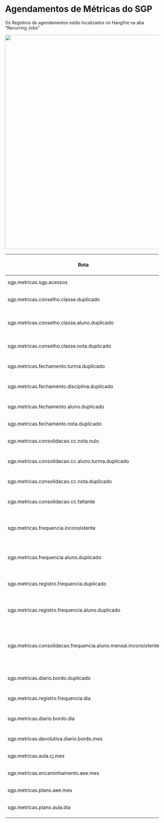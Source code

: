 # Agendamentos de Métricas do SGP

Os Registros de agendamentos estão localizados no Hangfire na aba "Recurring Jobs"

<img src="../img/agendamento_hangfire.png" width="700" class="center">

| Rota | Descrição | Hora (GMT-3) |
| --- | --- | :---: |
| sgp.metricas.sgp.acessos | Quantidade de acessos diários ao SGP | 23:59 |
| sgp.metricas.conselho.classe.duplicado | Registros de conselho de classe para o mesmo fechamento | 01:00 |
| sgp.metricas.conselho.classe.aluno.duplicado | Registros de conselho de classe aluno para o mesmo conselho de classe | 01:15 |
| sgp.metricas.conselho.classe.nota.duplicado | Registros de notas de conselho de classe para o mesmo aluno | 01:30 |
| sgp.metricas.fechamento.turma.duplicado | Registros de fechamento para a mesma turma e periodo escolar | 01:00 |
| sgp.metricas.fechamento.disciplina.duplicado | Registros de fechamento disciplina para o mesmo fechamento | 01:15 |
| sgp.metricas.fechamento.aluno.duplicado | Registros de fechamento aluno para o mesmo componente | 01:30 |
| sgp.metricas.fechamento.nota.duplicado | Registros de fechamento nota para o mesmo aluno | 01:45 |
| sgp.metricas.consolidacao.cc.nota.nulo | Registros de consolidação de CC com nota e conceito nulos | 02:00 |
| sgp.metricas.consolidacao.cc.aluno.turma.duplicado | Registros de consolidação de aluno/turma duplicados | 02:00 |
| sgp.metricas.consolidacao.cc.nota.duplicado | Registros de consolidação de CC nota duplicados | 02:15 |
| sgp.metricas.consolidacao.cc.faltante | Fechamento ou Conselho de Classe que não gerou consolidação | 02:00 |
| sgp.metricas.frequencia.inconsistente | Registro frequencia_aluno com relação ao numero de aulas e presenças dos alunos | 02:00 |
| sgp.metricas.frequencia.aluno.duplicado | Registro frequencia_aluno duplicados para o mesmo aluno, turma e bimestre | 02:15 |
| sgp.metricas.registro.frequencia.duplicado | Registro de registro_frequencia duplicados para mesma aula | 02:00 |
| sgp.metricas.registro.frequencia.aluno.duplicado | Registro de registro_frequencia_aluno duplicados para mesmo registro_frequencia | 02:15 |
| sgp.metricas.consolidacao.frequencia.aluno.mensal.inconsistente | Registro de inconsistencia em calculo de consolidação mensal de frequencia com relação aos numeros de aula e ausencias existentes | 02:15 |
| sgp.metricas.diario.bordo.duplicado | Registro DiarioBordo duplicados para mesma aula | 02:00 |
| sgp.metricas.registro.frequencia.dia | Quantidade de registros de frequência lançados por dia/mês | 01:00 |
| sgp.metricas.diario.bordo.dia | Quantidade de diários de bordo lançados por dia/mês | 01:00 |
| sgp.metricas.devolutiva.diario.bordo.mes | Quantidade de devolutivas lançadas por mês | 01:00 |
| sgp.metricas.aula.cj.mes | Quantidade de aulas CJ lançadas por mês | 01:00 |
| sgp.metricas.encaminhamento.aee.mes | Quantidade de encaminhamentos AEE lançados por mês | 01:00 |
| sgp.metricas.plano.aee.mes | Quantidade de planos AEE lançados por mês | 01:00 |
| sgp.metricas.plano.aula.dia | Quantidade de planos de aula lançados por dia/mês | 01:00 |